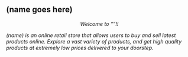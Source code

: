 ## (name goes here)

*<p style="text-align: center;">Welcome to “”!!</p>*

*(name) is an online retail store that allows users to buy and sell latest products online. Explore a vast variety of products, and get high quality products at extremely low prices delivered to your doorstep.*

